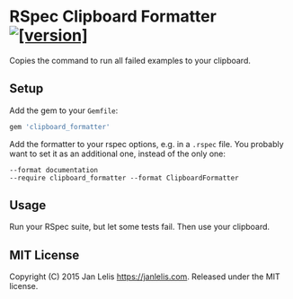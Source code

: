 # RSpec Clipboard Formatter [![[version]](https://badge.fury.io/rb/clipboard_formatter.svg)](https://badge.fury.io/rb/clipboard_formatter)

Copies the command to run all failed examples to your clipboard.

## Setup

Add the gem to your `Gemfile`:

```ruby
gem 'clipboard_formatter'
```

Add the formatter to your rspec options, e.g. in a `.rspec` file. You probably want to set it as an additional one, instead of the only one:

```
--format documentation
--require clipboard_formatter --format ClipboardFormatter
```


## Usage

Run your RSpec suite, but let some tests fail. Then use your clipboard.


## MIT License

Copyright (C) 2015 Jan Lelis <https://janlelis.com>. Released under the MIT license.

